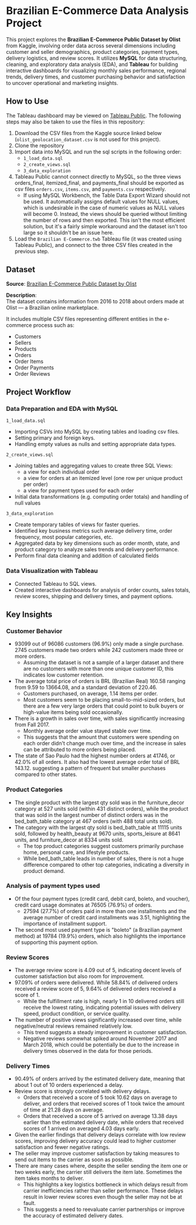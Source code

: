 # Brazilian E-Commerce Data Analysis Project

This project explores the **Brazilian E-Commerce Public Dataset by Olist** from Kaggle, involving order data across several dimensions including customer and seller demographics, product categories, payment types, delivery logistics, and review scores. It utilizes **MySQL** for data structuring, cleaning, and exploratory data analysis (EDA), and **Tableau** for building interactive dashboards for visualizing monthly sales performance, regional trends, delivery times, and customer purchasing behavior and satisfaction to uncover operational and marketing insights.

## How to Use

The Tableau dashboard may be viewed on [Tableau Public](https://public.tableau.com/views/BrazilianE-Commerce_17547219521680/Dashboard1?:language=en-US&publish=yes&:sid=&:redirect=auth&:display_count=n&:origin=viz_share_link). The following steps may also be taken to use the files in this repository:

1. Download the CSV files from the Kaggle source linked below (`olist_geolocation_dataset.csv` is not used for this project).
2. Clone the repository
3. Import data into MySQL and run the sql scripts in the following order:
   - `1_load_data.sql`
   - `2_create_views.sql`
   - `3_data_exploration`
4. Tableau Public cannot connect directly to MySQL, so the three views orders_final, itemized_final, and payments_final should be exported as csv files `orders.csv`, `items.csv`, and `payments.csv` respectively.
   - If using MySQL Workbench, the Table Data Export Wizard should not be used. It automatically assigns default values for NULL values, which is undesirable in the case of numeric values as NULL values will become 0. Instead, the views should be queried without limiting the number of rows and then exported. This isn't the most efficient solution, but it's a fairly simple workaround and the dataset isn't too large so it shouldn't be an issue here.
5. Load the `Brazilian E-Commerce.twb` Tableau file (it was created using Tableau Public), and connect to the three CSV files created in the previous step.

## Dataset

**Source**: [Brazilian E-Commerce Public Dataset by Olist](https://www.kaggle.com/datasets/olistbr/brazilian-ecommerce)

**Description**:  
The dataset contains information from 2016 to 2018 about orders made at Olist — a Brazilian online marketplace.

It includes multiple CSV files representing different entities in the e-commerce process such as:
- Customers
- Sellers
- Products
- Orders
- Order Items
- Order Payments
- Order Reviews

## Project Workflow

### Data Preparation and EDA with MySQL

`1_load_data.sql`
- Importing CSVs into MySQL by creating tables and loading csv files.
- Setting primary and foreign keys.
- Handling empty values as nulls and setting appropriate data types.

`2_create_views.sql`
- Joining tables and aggregating values to create three SQL Views:
   - a view for each individual order
   - a view for orders at an itemized level (one row per unique product per order)
   - a view for payment types used for each order
- Initial data transformations (e.g. computing order totals) and handling of null values

`3_data_exploration`
- Create temporary tables of views for faster queries.
- Identified key business metrics such average delivery time, order frequency, most popular categories, etc.
- Aggregated data by key dimensions such as order month, state, and product category to analyze sales trends and delivery performance.
- Perform final data cleaning and addition of calculated fields

### Data Visualization with Tableau

- Connected Tableau to SQL views.
- Created interactive dashboards for analysis of order counts, sales totals, review scores, shipping and delivery times, and payment options.

## Key Insights

### Customer Behavior
- 93099 out of 96086 customers (96.9%) only made a single purchase. 2745 customers made two orders while 242 customers made three or more orders.
   - Assuming the dataset is not a sample of a larger dataset and there are no customers with more than one unique customer ID, this indicates low customer retention.
- The average total price of orders is BRL (Brazilian Real) 160.58 ranging from 9.59 to 13664.08, and a standard deviation of 220.46.
   - Customers purchased, on average, 1.14 items per order.
   - Most customers seem to be placing small-to-mid-sized orders, but there are a few very large orders that could point to bulk buyers or high-value items being sold occasionally.
- There is a growth in sales over time, with sales significantly increasing from Fall 2017.
   - Monthly average order value stayed stable over time.
   - This suggests that the amount that customers were spending on each order didn't change much over time, and the increase in sales can be attributed to more orders being placed.
- The state of Sao Paulo had the highest number orders at 41746, or 42.0% of all orders. It also had the lowest average order total of BRL 143.12. suggesting a pattern of frequent but smaller purchases compared to other states.

### Product Categories
- The single product with the largest qty sold was in the furniture_decor category at 527 units sold (within 431 distinct orders), while the product that was sold in the largest number of distinct orders was in the bed_bath_table category at 467 orders (with 488 total units sold).
- The category with the largest qty sold is bed_bath_table at 11115 units sold, followed by health_beauty at 9670 units, sports_leisure at 8641 units, and furniture_decor at 8334 units sold.
   - The top product categories suggest customers primarily purchase home, personal care, and lifestyle products.
   - While bed_bath_table leads in number of sales, there is not a huge difference compared to other top categories, indicating a diversity in product demand.
 
### Analysis of payment types used
- Of the four payment types (credit card, debit card, boleto, and voucher), credit card usage dominates at 76505 (76.9%) of orders.
   - 27594 (27.7%) of orders paid in more than one installments and the average number of credit card installments was 3.51, highlighting the importance of installment support.
- The second most used payment type is "boleto" (a Brazilian payment method) at 19784 (19.9%) orders, which also highlights the importance of supporting this payment option.

### Review Scores
- The average review score is 4.09 out of 5, indicating decent levels of customer satisfaction but also room for improvement.
- 97.09% of orders were delivered. While 58.84% of delivered orders received a review score of 5, 9.64% of delivered orders received a score of 1.
   - While the fulfillment rate is high, nearly 1 in 10 delivered orders still receive the lowest rating, indicating potential issues with delivery speed, product condition, or service quality.
- The number of positive views significantly increased over time, while negative/neutral reviews remained relatively low.
   - This trend suggests a steady improvement in customer satisfaction.
   - Negative reviews somewhat spiked around November 2017 and March 2018, which could be potentially be due to the increase in delivery times observed in the data for those periods.

### Delivery Times
- 90.49% of orders arrived by the estimated delivery date, meaning that about 1 out of 10 orders experienced a delay.
- Review score is strongly correlated with delivery delays.
   - Orders that received a score of 5 took 10.62 days on average to deliver, and orders that received scores of 1 took twice the amount of time at 21.28 days on average.
   - Orders that received a score of 5 arrived on average 13.38 days earlier than the estimated delivery date, while orders that received scores of 1 arrived on averaged 4.03 days early.
- Given the earlier findings that delivery delays correlate with low review scores, improving delivery accuracy could lead to higher customer satisfaction and fewer negative ratings.
- The seller may improve customer satisfaction by taking measures to send out items to the carrier as soon as possible.
- There are many cases where, despite the seller sending the item one or two weeks early, the carrier still delivers the item late. Sometimes the item takes months to deliver.
   - This highlights a key logistics bottleneck in which delays result from carrier inefficiencies rather than seller performance. These delays result in lower review scores even though the seller may not be at fault.
   - This suggests a need to reevaluate carrier partnerships or improve the accuracy of estimated delivery dates.
